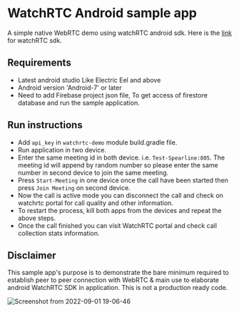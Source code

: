 
# WatchRTC Android sample app

A simple native WebRTC demo using watchRTC android sdk. Here is the [link] for watchRTC sdk.

## Requirements
- Latest android studio Like Electric Eel and above
- Android version 'Android-7' or later
- Need to add Firebase project json file, To get access of firestore database and run the sample application.

## Run instructions
- Add `api_key` in `watchrtc-demo` module build.gradle file.
- Run application in two device.
- Enter the same meeting id in both device. i.e. `Test-Spearline:805`. The meeting id will append by random number so please enter the same number in second device to join the same meeting.
- Press `Start-Meeting` in one device once the call have been started then press `Join Meeting` on second device.
- Now the call is active mode you can disconnect the call and check on watchrtc portal for call quality and other information.
- To restart the process, kill both apps from the devices and repeat the above steps.
- Once the call finished you can visit WatchRTC portal and check call collection stats information.

## Disclaimer
This sample app's purpose is to demonstrate the bare minimum required to establish peer to peer connection with WebRTC & main use to elaborate android WatchRTC SDK in application. 
This is not a production ready code. 


![Screenshot from 2022-09-01 19-06-46](https://user-images.githubusercontent.com/77330472/187927818-cfcabb91-15a6-4b84-99e0-1e53c228b463.png)

[link]: https://github.com/testRTC/watchRTCSDK-Android

